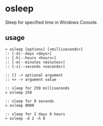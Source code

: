 # osleep

Sleep for specified time in Windows Console.


## usage

```batch
> osleep [options] [<milliseconds>]
:: [-d|--days <days>]
:: [-h|--hours <hours>]
:: [-m|--minutes <minutes>]
:: [-s|--seconds <seconds>]

:: [] -> optional argument
:: <> -> argument value
```

```batch
:: sleep for 250 milliseconds
> osleep 250

:: sleep for 8 seconds
> osleep 8000

:: sleep for 2 days 8 hours
> osleep -d 2 -h 8
```
